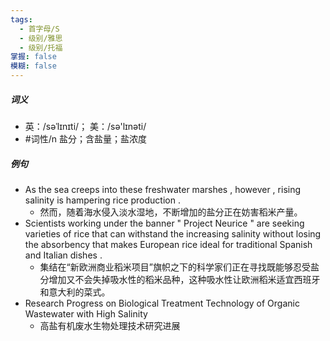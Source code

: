 ```yaml
---
tags:
  - 首字母/S
  - 级别/雅思
  - 级别/托福
掌握: false
模糊: false
---
```

##### 词义
- 英：/səˈlɪnɪti/； 美：/sə'lɪnəti/
- #词性/n  盐分；含盐量；盐浓度
##### 例句
- As the sea creeps into these freshwater marshes , however , rising salinity is hampering rice production .
	- 然而，随着海水侵入淡水湿地，不断增加的盐分正在妨害稻米产量。
- Scientists working under the banner " Project Neurice " are seeking varieties of rice that can withstand the increasing salinity without losing the absorbency that makes European rice ideal for traditional Spanish and Italian dishes .
	- 集结在“新欧洲商业稻米项目”旗帜之下的科学家们正在寻找既能够忍受盐分增加又不会失掉吸水性的稻米品种，这种吸水性让欧洲稻米适宜西班牙和意大利的菜式。
- Research Progress on Biological Treatment Technology of Organic Wastewater with High Salinity
	- 高盐有机废水生物处理技术研究进展
